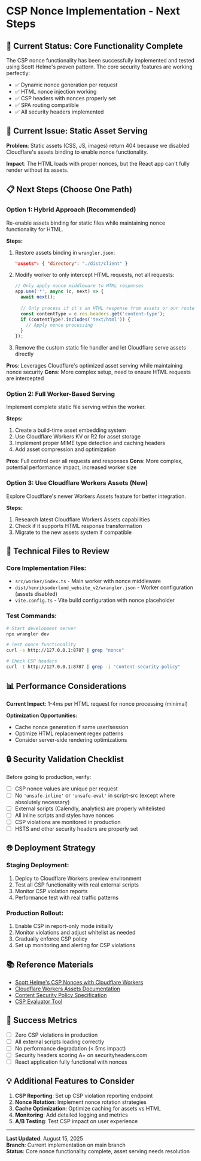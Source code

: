 # CSP Nonce Implementation - Next Steps

## 🎯 **Current Status: Core Functionality Complete**

The CSP nonce functionality has been successfully implemented and tested using Scott Helme's proven pattern. The core security features are working perfectly:

- ✅ Dynamic nonce generation per request
- ✅ HTML nonce injection working
- ✅ CSP headers with nonces properly set
- ✅ SPA routing compatible
- ✅ All security headers implemented

## 🚨 **Current Issue: Static Asset Serving**

**Problem**: Static assets (CSS, JS, images) return 404 because we disabled Cloudflare's assets binding to enable nonce functionality.

**Impact**: The HTML loads with proper nonces, but the React app can't fully render without its assets.

## 📋 **Next Steps (Choose One Path)**

### **Option 1: Hybrid Approach (Recommended)**
Re-enable assets binding for static files while maintaining nonce functionality for HTML.

**Steps:**
1. Restore assets binding in `wrangler.json`:
   ```json
   "assets": { "directory": "./dist/client" }
   ```

2. Modify worker to only intercept HTML requests, not all requests:
   ```typescript
   // Only apply nonce middleware to HTML responses
   app.use('*', async (c, next) => {
     await next();
     
     // Only process if it's an HTML response from assets or our routes
     const contentType = c.res.headers.get('content-type');
     if (contentType?.includes('text/html')) {
       // Apply nonce processing
     }
   });
   ```

3. Remove the custom static file handler and let Cloudflare serve assets directly

**Pros**: Leverages Cloudflare's optimized asset serving while maintaining nonce security
**Cons**: More complex setup, need to ensure HTML requests are intercepted

### **Option 2: Full Worker-Based Serving**
Implement complete static file serving within the worker.

**Steps:**
1. Create a build-time asset embedding system
2. Use Cloudflare Workers KV or R2 for asset storage
3. Implement proper MIME type detection and caching headers
4. Add asset compression and optimization

**Pros**: Full control over all requests and responses
**Cons**: More complex, potential performance impact, increased worker size

### **Option 3: Use Cloudflare Workers Assets (New)**
Explore Cloudflare's newer Workers Assets feature for better integration.

**Steps:**
1. Research latest Cloudflare Workers Assets capabilities
2. Check if it supports HTML response transformation
3. Migrate to the new assets system if compatible

## 🔧 **Technical Files to Review**

### **Core Implementation Files:**
- `src/worker/index.ts` - Main worker with nonce middleware
- `dist/henriksoderlund_website_v2/wrangler.json` - Worker configuration (assets disabled)
- `vite.config.ts` - Vite build configuration with nonce placeholder

### **Test Commands:**
```bash
# Start development server
npx wrangler dev

# Test nonce functionality
curl -s http://127.0.0.1:8787 | grep "nonce"

# Check CSP headers
curl -I http://127.0.0.1:8787 | grep -i "content-security-policy"
```

## 📊 **Performance Considerations**

**Current Impact**: 1-4ms per HTML request for nonce processing (minimal)

**Optimization Opportunities:**
- Cache nonce generation if same user/session
- Optimize HTML replacement regex patterns
- Consider server-side rendering optimizations

## 🔒 **Security Validation Checklist**

Before going to production, verify:

- [ ] CSP nonce values are unique per request
- [ ] No `'unsafe-inline'` or `'unsafe-eval'` in script-src (except where absolutely necessary)
- [ ] External scripts (Calendly, analytics) are properly whitelisted
- [ ] All inline scripts and styles have nonces
- [ ] CSP violations are monitored in production
- [ ] HSTS and other security headers are properly set

## 🌐 **Deployment Strategy**

### **Staging Deployment:**
1. Deploy to Cloudflare Workers preview environment
2. Test all CSP functionality with real external scripts
3. Monitor CSP violation reports
4. Performance test with real traffic patterns

### **Production Rollout:**
1. Enable CSP in report-only mode initially
2. Monitor violations and adjust whitelist as needed
3. Gradually enforce CSP policy
4. Set up monitoring and alerting for CSP violations

## 📚 **Reference Materials**

- [Scott Helme's CSP Nonces with Cloudflare Workers](https://scotthelme.co.uk/csp-nonces-the-easy-way-with-cloudflare-workers/)
- [Cloudflare Workers Assets Documentation](https://developers.cloudflare.com/workers/static-assets/)
- [Content Security Policy Specification](https://www.w3.org/TR/CSP3/)
- [CSP Evaluator Tool](https://csp-evaluator.withgoogle.com/)

## 🎯 **Success Metrics**

- [ ] Zero CSP violations in production
- [ ] All external scripts loading correctly
- [ ] No performance degradation (< 5ms impact)
- [ ] Security headers scoring A+ on securityheaders.com
- [ ] React application fully functional with nonces

## 💡 **Additional Features to Consider**

1. **CSP Reporting**: Set up CSP violation reporting endpoint
2. **Nonce Rotation**: Implement nonce rotation strategies
3. **Cache Optimization**: Optimize caching for assets vs HTML
4. **Monitoring**: Add detailed logging and metrics
5. **A/B Testing**: Test CSP impact on user experience

---

**Last Updated**: August 15, 2025  
**Branch**: Current implementation on main branch  
**Status**: Core nonce functionality complete, asset serving needs resolution